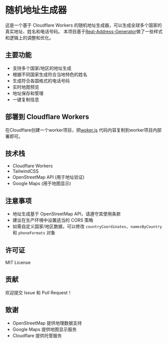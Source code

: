 # 随机地址生成器

这是一个基于 Cloudflare Workers 的随机地址生成器，可以生成全球多个国家的真实地址、姓名和电话号码。
本项目基于[Real-Address-Generator](https://github.com/Adonis142857/Real-Address-Generator)做了一些样式和逻辑上的调整和优化。

## 主要功能

- 支持多个国家/地区的地址生成
- 根据不同国家生成符合当地特色的姓名
- 生成符合各国格式的电话号码
- 实时地图预览
- 地址保存和管理
- 一键复制信息

## 部署到 Cloudflare Workers

在Cloudflare创建一个worker项目，把[woker.js](https://raw.githubusercontent.com/jiangnan1224/AddressGenerator/refs/heads/main/worker.js) 代码内容复制到worker项目内部署即可。

## 技术栈

- Cloudflare Workers
- TailwindCSS
- OpenStreetMap API (用于地址验证)
- Google Maps (用于地图显示)

## 注意事项

- 地址生成基于 OpenStreetMap API，请遵守其使用条款
- 建议在生产环境中设置适当的 CORS 策略
- 如需自定义国家/地区数据，可以修改 `countryCoordinates`、`namesByCountry` 和 `phoneFormats` 对象

## 许可证

MIT License

## 贡献

欢迎提交 Issue 和 Pull Request！

## 致谢

- OpenStreetMap 提供地理数据支持
- Google Maps 提供地图显示服务
- Cloudflare 提供托管服务 
